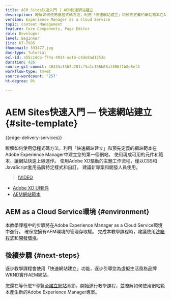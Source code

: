```yaml
---
title: AEM Sites快速入門 | AEM快速網站建立
description: 瞭解如何使用低程式碼方法，利用「快速網站建立」和預先定義的網站範本在Adobe Experience Manager中建立您的第一個網站。 使用現成可用的元件和範本，讓網站快速上線運作。 使用Adobe XD驅動的主題工作流程，僅以CSS和JavaScript套用品牌特定樣式和自訂。 建議新專案和開發人員使用。
version: Experience Manager as a Cloud Service
topic: Content Management
feature: Core Components, Page Editor
role: Developer
level: Beginner
jira: KT-7985
thumbnail: 333477.jpg
doc-type: Tutorial
exl-id: a55c1dda-f74a-4914-aa1b-c4de8ad1253e
duration: 426
source-git-commit: 48433a5367c281cf5a1c106b08a1306f1b0e8ef4
workflow-type: tm+mt
source-wordcount: '257'
ht-degree: 0%

---
```


# AEM Sites快速入門 — 快速網站建立 {#site-template}

{{edge-delivery-services}}

瞭解如何使用低程式碼方法，利用「快速網站建立」和預先定義的網站範本在Adobe Experience Manager中建立您的第一個網站。 使用現成可用的元件和範本，讓網站快速上線運作。 使用Adobe XD驅動的主題工作流程，僅以CSS和JavaScript套用品牌特定樣式和自訂。 建議新專案和開發人員使用。

>[!VIDEO](https://video.tv.adobe.com/v/333477?quality=12&learn=on)

* [Adobe XD UI套件](https://github.com/adobe/aem-site-template-basic/blob/main/files/wireframe.xd)
* [AEM網站範本](https://github.com/adobe/aem-site-template-basic)

## AEM as a Cloud Service環境 {#environment}

本教學課程中的步驟將在Adobe Experience Manager as a Cloud Service環境中進行。 確保您擁有AEM環境的管理存取權。 完成本教學課程時，建議使用[沙箱程式](https://experienceleague.adobe.com/docs/experience-manager-cloud-service/onboarding/getting-access/sandbox-programs/introduction-sandbox-programs.html?lang=zh-Hant)和[開發環境](https://experienceleague.adobe.com/docs/experience-manager-cloud-service/implementing/using-cloud-manager/manage-environments.html?lang=zh-Hant)。

## 後續步驟 {#next-steps}

逐步教學課程會使用「快速網站建立」功能，逐步引導您為虛擬生活風格品牌WKND實作AEM網站。

您還在等什麼?!導覽至[建立網站](create-site.md)章節，開始進行教學課程，並瞭解如何使用網站範本產生新的Adobe Experience Manager專案。

